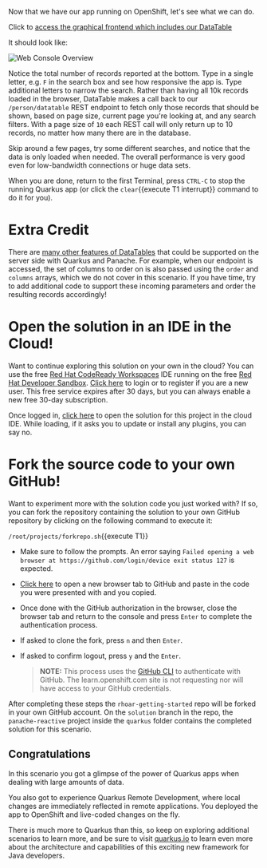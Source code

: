 Now that we have our app running on OpenShift, let's see what we can do.

Click to [access the graphical frontend which includes our DataTable](http://people-quarkus.[[HOST_SUBDOMAIN]]-80-[[KATACODA_HOST]].environments.katacoda.com)

It should look like:

![Web Console Overview](/openshift/assets/middleware/quarkus/panache-reactive-datatable.png)

Notice the total number of records reported at the bottom. Type in a single letter, e.g. `F` in the search box and see how responsive the app is. Type additional letters to narrow the search. Rather than having all 10k records loaded in the browser, DataTable makes a call back to our `/person/datatable` REST endpoint to fetch only those records that should be shown, based on page size, current page you're looking at, and any search filters. With a page size of `10` each REST call will only return up to 10 records, no matter how many there are in the database.

Skip around a few pages, try some different searches, and notice that the data is only loaded when needed. The overall performance is very good even for low-bandwidth connections or huge data sets.

When you are done, return to the first Terminal, press `CTRL-C` to stop the running Quarkus app (or click the `clear`{{execute T1 interrupt}} command to do it for you).

# Extra Credit
There are [many other features of DataTables](https://datatables.net/manual/server-side) that could be supported on the server side with Quarkus and Panache. For example, when our endpoint is accessed, the set of columns to order on is also passed using the `order` and `columns` arrays, which we do not cover in this scenario. If you have time, try to add additional code to support these incoming parameters and order the resulting records accordingly!

# Open the solution in an IDE in the Cloud!
Want to continue exploring this solution on your own in the cloud? You can use the free [Red Hat CodeReady Workspaces](https://developers.redhat.com/products/codeready-workspaces/overview) IDE running on the free [Red Hat Developer Sandbox](http://red.ht/dev-sandbox). [Click here](https://workspaces.openshift.com) to login or to register if you are a new user. This free service expires after 30 days, but you can always enable a new free 30-day subscription.

Once logged in, [click here](https://workspaces.openshift.com/f?url=https://raw.githubusercontent.com/openshift-katacoda/rhoar-getting-started/solution/quarkus/panache-reactive/devfile.yaml) to open the solution for this project in the cloud IDE. While loading, if it asks you to update or install any plugins, you can say no.

# Fork the source code to your own GitHub!
Want to experiment more with the solution code you just worked with? If so, you can fork the repository containing the solution to your own GitHub repository by clicking on the following command to execute it:

`/root/projects/forkrepo.sh`{{execute T1}}
- Make sure to follow the prompts. An error saying `Failed opening a web browser at https://github.com/login/device exit status 127` is expected.
- [Click here](https://github.com/login/device) to open a new browser tab to GitHub and paste in the code you were presented with and you copied.
- Once done with the GitHub authorization in the browser, close the browser tab and return to the console and press `Enter` to complete the authentication process.
- If asked to clone the fork, press `n` and then `Enter`.
- If asked to confirm logout, press `y` and the `Enter`.

   > **NOTE:** This process uses the [GitHub CLI](https://cli.github.com) to authenticate with GitHub. The learn.openshift.com site is not requesting nor will have access to your GitHub credentials.

After completing these steps the `rhoar-getting-started` repo will be forked in your own GitHub account. On the `solution` branch in the repo, the `panache-reactive` project inside the `quarkus` folder contains the completed solution for this scenario.

## Congratulations
In this scenario you got a glimpse of the power of Quarkus apps when dealing with large amounts of data.

You also got to experience Quarkus Remote Development, where local changes are immediately reflected in remote applications. You deployed the app to OpenShift and live-coded changes on the fly.

There is much more to Quarkus than this, so keep on exploring additional scenarios to learn more, and be sure to visit [quarkus.io](https://quarkus.io) to learn even more about the architecture and capabilities of this exciting new framework for Java developers.